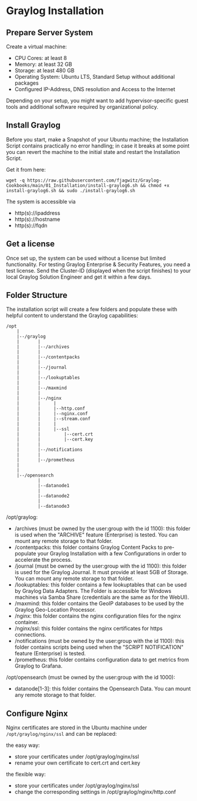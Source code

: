 # Graylog Installation

## Prepare Server System

Create a virtual machine:

- CPU Cores: at least 8
- Memory: at least 32 GB
- Storage: at least 480 GB
- Operating System: Ubuntu LTS, Standard Setup without additional packages
- Configured IP-Address, DNS resolution and Access to the Internet

Depending on your setup, you might want to add hypervisor-specific guest tools and additional software required by organizational policy.

## Install Graylog

Before you start, make a Snapshot of your Ubuntu machine; the Installation Script contains practically no error handling; in case it breaks at some point you can revert the machine to the initial state and restart the Installation Script.

Get it from here:

    wget -q https://raw.githubusercontent.com/fjagwitz/Graylog-Cookbooks/main/01_Installation/install-graylog6.sh && chmod +x install-graylog6.sh && sudo ./install-graylog6.sh

The system is accessible via

- http(s)://ipaddress
- http(s)://hostname
- http(s)://fqdn

## Get a license

Once set up, the system can be used without a license but limited functionality. For testing Graylog Enterprise & Security Features, you need a test license. Send the Cluster-ID (displayed when the script finishes) to your local Graylog Solution Engineer and get it within a few days.

## Folder Structure

The installation script will create a few folders and populate these with helpful content to understand the Graylog capabilities:

    /opt
        |
        |--/graylog
        |       |
        |       |--/archives
        |       |
        |       |--/contentpacks
        |       |
        |       |--/journal
        |       |
        |       |--/lookuptables
        |       |
        |       |--/maxmind
        |       |
        |       |--/nginx
        |       |     |
        |       |     |--http.conf
        |       |     |--nginx.conf
        |       |     |--stream.conf
        |       |     |
        |       |     |--ssl
        |       |         |--cert.crt
        |       |         |--cert.key
        |       |
        |       |--/notifications
        |       |
        |       |--/prometheus
        |
        |
        |--/opensearch
                |
                |--datanode1
                |
                |--datanode2
                |
                |--datanode3

/opt/graylog:

- /archives (must be owned by the user:group with the id 1100): this folder is used when the "ARCHIVE" feature (Enterprise) is tested. You can mount any remote storage to that folder.
- /contentpacks: this folder contains Graylog Content Packs to pre-populate your Graylog Installation with a few Configurations in order to accelerate the process.
- /journal (must be owned by the user:group with the id 1100): this folder is used for the Graylog Journal. It must provide at least 5GB of Storage. You can mount any remote storage to that folder.
- /lookuptables: this folder contains a few lookuptables that can be used by Graylog Data Adapters. The Folder is accessible for Windows machines via Samba Share (credentials are the same as for the WebUI).
- /maxmind: this folder contains the GeoIP databases to be used by the Graylog Geo-Location Processor.
- /nginx: this folder contains the nginx configuration files for the nginx container.
- /nginx/ssl: this folder contains the nginx certificates for https connections.
- /notifications (must be owned by the user:group with the id 1100): this folder contains scripts being used when the "SCRIPT NOTIFICATION" feature (Enterprise) is tested.
- /prometheus: this folder contains configuration data to get metrics from Graylog to Grafana.

/opt/opensearch (must be owned by the user:group with the id 1000):

- datanode[1-3]: this folder contains the Opensearch Data. You can mount any remote storage to that folder.

## Configure Nginx

Nginx certificates are stored in the Ubuntu machine under ```/opt/graylog/nginx/ssl``` and can be replaced:

the easy way:

- store your certificates under /opt/graylog/nginx/ssl
- rename your own certificate to cert.crt and cert.key

the flexible way:

- store your certificates under /opt/graylog/nginx/ssl
- change the corresponding settings in /opt/graylog/nginx/http.conf

